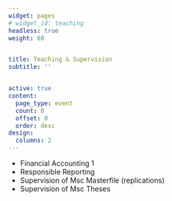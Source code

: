 ```yaml
---
widget: pages
# widget_id: teaching
headless: true
weight: 60


title: Teaching & Supervision
subtitle: ''


active: true
content:
  page_type: event
  count: 0
  offset: 0
  order: desc
design:
  columns: 2
---
```

* Financial Accounting 1
* Responsible Reporting
* Supervision of Msc Masterfile (replications)
* Supervision of Msc Theses
